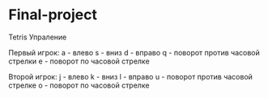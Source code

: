# Final-project
Tetris
Упраление

Первый игрок:
a - влево
s - вниз
d - вправо
q - поворот против часовой стрелки
e - поворот по часовой стрелке

Второй игрок:
j - влево
k - вниз
l - вправо
u - поворот против часовой стрелке
o - поворот по часовой стрелке
